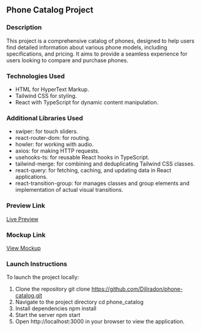 ## Phone Catalog Project

### Description

This project is a comprehensive catalog of phones, designed to help users find detailed information about various phone models, including specifications, and pricing. It aims to provide a seamless experience for users looking to compare and purchase phones.

### Technologies Used

- HTML for HyperText Markup.
- Tailwind CSS for styling.
- React with TypeScript for dynamic content manipulation.


### Additional Libraries Used

- swiper: for touch sliders.
- react-router-dom: for routing.
- howler: for working with audio.
- axios: for making HTTP requests.
- usehooks-ts: for reusable React hooks in TypeScript.
- tailwind-merge: for combining and deduplicating Tailwind CSS classes.
- react-query: for fetching, caching, and updating data in React applications.
- react-transition-group: for manages classes and group elements and implementation of actual visual transitions.

### Preview Link

[Live Preview](https://diliradon.github.io/phone-catalog/)

### Mockup Link

[View Mockup](https://www.figma.com/file/T5ttF21UnT6RRmCQQaZc6L/Phone-catalog-(V2)-Original?type=design&node-id=0%3A1&mode=design&t=smRdz9BOzcsqQRei-1)

### Launch Instructions

To launch the project locally:

1. Clone the repository git clone https://github.com/Diliradon/phone-catalog.git
2. Navigate to the project directory cd phone_catalog
3. Install dependencies npm install
4. Start the server npm start
5. Open http://localhost:3000 in your browser to view the application.